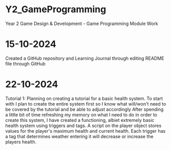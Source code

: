 # Y2_GameProgramming
Year 2 Game Design &amp; Development - Game Programming Module Work
# 15-10-2024
Created a GitHub repository and Learning Journal through editing README file through GitHub
# 22-10-2024
Tutorial 1: Planning on creating a tutorial for a basic health system. To start with I plan to create the entire system first so I know what will/won't need to be covered by the tutorial and be able to adjust accordingly
After spending a little bit of time refreshing my memory on what I need to do in order to create this system, I have created a functioning, albiet extremely basic health system using triggers and tags. A script on the player object stores values for the player's maximum health and current health. Each trigger has a tag that determines weather entering it will decrease or increase the players health.
